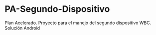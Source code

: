# PA-Segundo-Dispositivo

Plan Acelerado. Proyecto para el manejo del segundo dispositivo WBC. Solución Android
